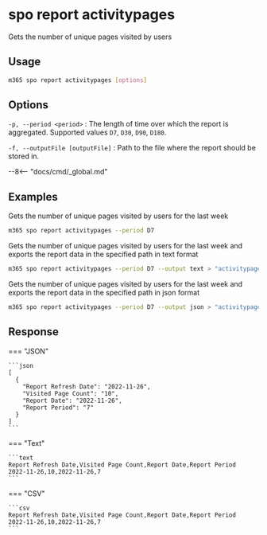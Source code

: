 # spo report activitypages

Gets the number of unique pages visited by users

## Usage

```sh
m365 spo report activitypages [options]
```

## Options

`-p, --period <period>`
: The length of time over which the report is aggregated. Supported values `D7`, `D30`, `D90`, `D180`.

`-f, --outputFile [outputFile]`
: Path to the file where the report should be stored in.

--8<-- "docs/cmd/_global.md"

## Examples

Gets the number of unique pages visited by users for the last week

```sh
m365 spo report activitypages --period D7
```

Gets the number of unique pages visited by users for the last week and exports the report data in the specified path in text format

```sh
m365 spo report activitypages --period D7 --output text > "activitypages.txt"
```

Gets the number of unique pages visited by users for the last week and exports the report data in the specified path in json format

```sh
m365 spo report activitypages --period D7 --output json > "activitypages.json"
```

## Response

=== "JSON"

    ```json
    [
      {
        "Report Refresh Date": "2022-11-26",
        "Visited Page Count": "10",
        "Report Date": "2022-11-26",
        "Report Period": "7"
      }
    ]
    ```

=== "Text"

    ```text
    Report Refresh Date,Visited Page Count,Report Date,Report Period
    2022-11-26,10,2022-11-26,7
    ```

=== "CSV"

    ```csv
    Report Refresh Date,Visited Page Count,Report Date,Report Period
    2022-11-26,10,2022-11-26,7
    ```
